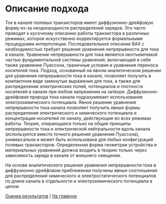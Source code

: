 # Описание подхода

Ток в канале полевых транзисторов имеет диффузионно-дрейфовую форму из-за неоднородности распределений зарядов. Это часто приводит к кусочному описанию работы транзистора в различных режимах, которое искусственно корректируется формальными процедурами интерполяции. Последовательное описание ВАХ с необходимостью требует решения уравнения непрерывности для тока в канале. Уравнение непрерывности для тока является неотъемлемой частью фундаментальной системы уравнений, включающей в себя также уравнение Пуассона, граничные условия и уравнения переноса носителей тока. Подход, основанный на явном аналитическом решении для уравнения непрерывности тока в канале, позволяет получить в компактном виде замкнутые выражения для тока, а также для распределения электрических полей, потенциалов и плотности носителей в канале при любом напряжении на затворе. Диффузионно-дрейфовая природа тока канала подразумевает использование электрохимического потенциала. 
Явное решение уравнения непрерывности тока канала позволяет получить явные формы распределения электрического и химического потенциала и концентрации носителей по каналу, действующие во всех режимах работы. Теория, опирающаяся только на общие принципы непрерывности тока и электрической нейтральности вдоль канала (используется вместо точного решения уравнения Пуассона), универсальна и может быть использована для любых конфигураций полевых транзисторов. Определенная форма геометрии устройства и материальных уравнений должна входить в теорию только через зависимость заряда в канале от внешнего смещения.

На основе аналитического решения уравнения непрерывности тока в диффузионно-дрейфовом приближении получены явные соотношения для распределений химического и электростатического потенциалов по длине канала в отдельности и электрохимического потенциала в целом


[Оценка результатов](https://github.com/romantitovmephi/Diffusion-Drift-Model-of-the-MOSFET/blob/main/docs/solution.md) |
[На главную](https://github.com/romantitovmephi/Diffusion-Drift-Model-of-the-MOSFET/blob/main/README.md) 
